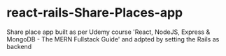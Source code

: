 # react-rails-Share-Places-app
Share place app built as per Udemy course 'React, NodeJS, Express &amp; MongoDB - The MERN Fullstack Guide' and adpted by setting the Rails as backend
